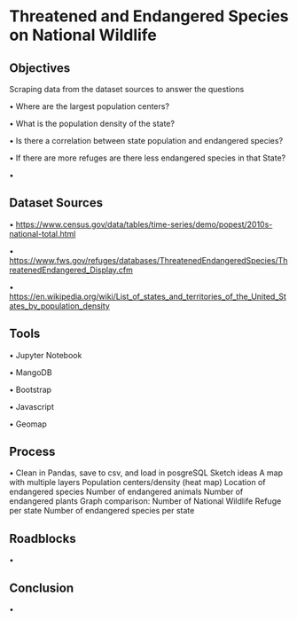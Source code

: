 # Threatened and Endangered Species on National Wildlife

## Objectives

Scraping data from the dataset sources to answer the questions

• Where are the largest population centers? 

• What is the population density of the state?

• Is there a correlation between state population and endangered species?

• If there are more refuges are there less endangered species in that State?

• 

## Dataset Sources 


• https://www.census.gov/data/tables/time-series/demo/popest/2010s-national-total.html

• https://www.fws.gov/refuges/databases/ThreatenedEndangeredSpecies/ThreatenedEndangered_Display.cfm

• https://en.wikipedia.org/wiki/List_of_states_and_territories_of_the_United_States_by_population_density


## Tools


• Jupyter Notebook

• MangoDB

• Bootstrap

• Javascript

• Geomap


## Process 

• Clean in Pandas, save to csv, and load in posgreSQL Sketch ideas A map with multiple layers Population centers/density (heat map) Location of endangered species Number of endangered animals Number of endangered plants Graph comparison: Number of National Wildlife Refuge per state Number of endangered species per state

## Roadblocks

• 

## Conclusion 

• 
